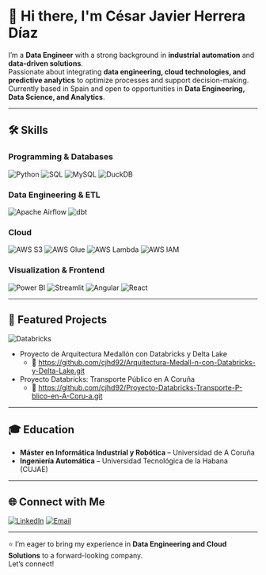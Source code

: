 # 👋 Hi there, I'm César Javier Herrera Díaz  

I’m a **Data Engineer** with a strong background in **industrial automation** and **data-driven solutions**.  
Passionate about integrating **data engineering, cloud technologies, and predictive analytics** to optimize processes and support decision-making.  
Currently based in Spain and open to opportunities in **Data Engineering, Data Science, and Analytics**.

---

## 🛠 Skills

### Programming & Databases
![Python](https://img.shields.io/badge/Python-3776AB?logo=python&logoColor=white)
![SQL](https://img.shields.io/badge/SQL-336791?logo=postgresql&logoColor=white)
![MySQL](https://img.shields.io/badge/MySQL-4479A1?logo=mysql&logoColor=white)
![DuckDB](https://img.shields.io/badge/DuckDB-FFF000?logo=duckdb&logoColor=black)

### Data Engineering & ETL
![Apache Airflow](https://img.shields.io/badge/Airflow-017CEE?logo=apacheairflow&logoColor=white)
![dbt](https://img.shields.io/badge/dbt-FF694B?logo=dbt&logoColor=white)

### Cloud
![AWS S3](https://img.shields.io/badge/AWS_S3-569A31?logo=amazonaws&logoColor=white)
![AWS Glue](https://img.shields.io/badge/AWS_Glue-FF9900?logo=amazonaws&logoColor=white)
![AWS Lambda](https://img.shields.io/badge/AWS_Lambda-FF9900?logo=awslambda&logoColor=white)
![AWS IAM](https://img.shields.io/badge/AWS_IAM-232F3E?logo=amazonaws&logoColor=white)

### Visualization & Frontend
![Power BI](https://img.shields.io/badge/Power_BI-F2C811?logo=powerbi&logoColor=black)
![Streamlit](https://img.shields.io/badge/Streamlit-FF4B4B?logo=streamlit&logoColor=white)
![Angular](https://img.shields.io/badge/Angular-DD0031?logo=angular&logoColor=white)
![React](https://img.shields.io/badge/React-61DAFB?logo=react&logoColor=black)


---

## 🚀 Featured Projects

![Databricks](https://img.shields.io/badge/Databricks-FF3621?style=flat&logo=databricks&logoColor=white) 
  
-  Proyecto de Arquitectura Medallón con Databricks y Delta Lake 
   - 🔗 https://github.com/cjhd92/Arquitectura-Medall-n-con-Databricks-y-Delta-Lake.git
-  Proyecto Databricks: Transporte Público en A Coruña
   - 🔗 https://github.com/cjhd92/Proyecto-Databricks-Transporte-P-blico-en-A-Coru-a.git



---

## 🎓 Education

- **Máster en Informática Industrial y Robótica** – Universidad de A Coruña  
- **Ingeniería Automática** – Universidad Tecnológica de la Habana (CUJAE)  

---

## 🌐 Connect with Me

[![LinkedIn](https://img.shields.io/badge/LinkedIn-Profile-blue?logo=linkedin&logoColor=white)](https://www.linkedin.com/in/cjhd92/)
[![Email](https://img.shields.io/badge/Email-Contact-informational?logo=gmail)](mailto:cjhd92@gmail.com)  

---

⭐ I’m eager to bring my experience in **Data Engineering and Cloud Solutions** to a forward-looking company.  
Let’s connect!
